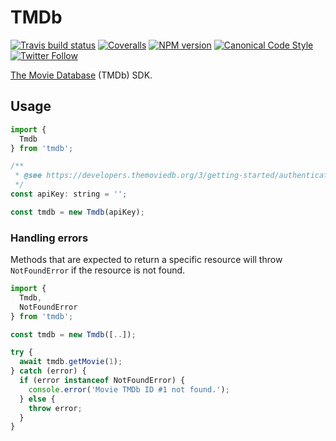 # TMDb

[![Travis build status](http://img.shields.io/travis/gajus/tmdb/master.svg?style=flat-square)](https://travis-ci.org/gajus/tmdb)
[![Coveralls](https://img.shields.io/coveralls/gajus/tmdb.svg?style=flat-square)](https://coveralls.io/github/gajus/tmdb)
[![NPM version](http://img.shields.io/npm/v/tmdb.svg?style=flat-square)](https://www.npmjs.org/package/tmdb)
[![Canonical Code Style](https://img.shields.io/badge/code%20style-canonical-blue.svg?style=flat-square)](https://github.com/gajus/canonical)
[![Twitter Follow](https://img.shields.io/twitter/follow/kuizinas.svg?style=social&label=Follow)](https://twitter.com/kuizinas)

[The Movie Database](https://www.themoviedb.org/) (TMDb) SDK.

## Usage

```js
import {
  Tmdb
} from 'tmdb';

/**
 * @see https://developers.themoviedb.org/3/getting-started/authentication
 */
const apiKey: string = '';

const tmdb = new Tmdb(apiKey);

```

### Handling errors

Methods that are expected to return a specific resource will throw `NotFoundError` if the resource is not found.

```js
import {
  Tmdb,
  NotFoundError
} from 'tmdb';

const tmdb = new Tmdb([..]);

try {
  await tmdb.getMovie(1);
} catch (error) {
  if (error instanceof NotFoundError) {
    console.error('Movie TMDb ID #1 not found.');
  } else {
    throw error;
  }
}

```
